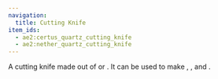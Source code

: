 ```yaml
---
navigation:
  title: Cutting Knife
item_ids:
  - ae2:certus_quartz_cutting_knife
  - ae2:nether_quartz_cutting_knife
---
```


A cutting knife made out of <ItemLink id="certus_quartz_crystal"/> or <ItemLink id="minecraft:quartz"/>.
It can be used to make <ItemLink id="name_press"/>, <ItemLink id="cable_anchor"/>, and <ItemLink
id="facade"/>.

<RecipeFor id="certus_quartz_cutting_knife" />
<RecipeFor id="nether_quartz_cutting_knife" />
